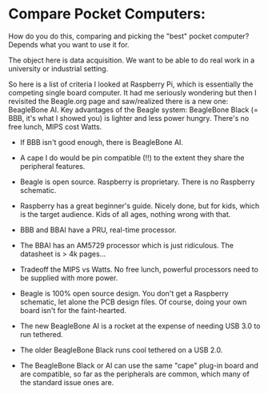 # Compare Pocket Computers:

How do you do this, comparing and picking the "best" pocket computer? Depends what you want to use it for.

The object here is data acquisition. We want to be able to do real work in a university or industrial setting. 

So here is a list of criteria
I looked at Raspberry Pi, which is essentially the competing single board computer. It had me seriously wondering but then I revisited the Beagle.org page and saw/realized there is a new one: BeagleBone AI. Key advantages of the Beagle system:
BeagleBone Black (= BBB, it's what I showed you) is lighter and less power hungry. There's no free lunch, MIPS cost Watts.
- If BBB isn't good enough, there is BeagleBone AI. 
- A cape I do would be pin compatible (!!) to the extent they share the peripheral features.
- Beagle is open source. Raspberry is proprietary. There is no Raspberry schematic. 
- Raspberry has a great beginner's guide. Nicely done, but for kids, which is the target audience. Kids of all ages, nothing wrong with that.
- BBB and BBAI have a PRU, real-time processor.
- The BBAI has an AM5729 processor which is just ridiculous. The datasheet is > 4k pages...
- Tradeoff the MIPS vs Watts. No free lunch, powerful processors need to be supplied with more power.  

- Beagle is 100% open source design. You don't get a Raspberry schematic, let alone the PCB design files. Of course, doing your own board isn't for the faint-hearted. 
- The new BeagleBone AI is a rocket at the expense of needing USB 3.0 to run tethered. 
- The older BeagleBone Black runs cool tethered on a USB 2.0.  
- The BeagleBone Black or AI can use the same "cape" plug-in board and are compatible, so far as the peripherals are common, which many of the standard issue ones are. 
